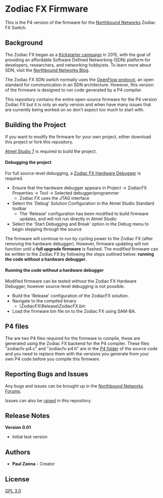 # Zodiac FX Firmware

This is the P4 version of the firmware for the [Northbound Networks](https://northboundnetworks.com/) Zodiac FX Switch.

## Background

The Zodiac FX began as a [Kickstarter campaign](https://www.kickstarter.com/projects/northboundnetworks/zodiac-fx-the-worlds-smallest-openflow-sdn-switch) in 2015, with the goal of providing an affordable Software Defined Networking (SDN) platform for developers, researchers, and networking hobbyists. To learn more about SDN, visit the [Northbound Networks Blog](https://northboundnetworks.com/blogs/sdn).

The Zodiac FX SDN switch normally uses the [OpenFlow protocol](https://www.opennetworking.org/sdn-resources/openflow), an open standard for communication in an SDN architecture. However, this version of the firmware is designed to run code generated by a P4 compiler.

This repository contains the entire open-source firmware for the P4 version Zodiac FX but it is only an early version and when have many issues that are currently being worked on so don't expect too much to start with.

## Building the Project

If you want to modify the firmware for your own project, either download this project or fork this repository.

[Atmel Studio 7](https://www.atmel.com/Microsite/atmel-studio/) is required to build the project.

#### Debugging the project

For full source-level debugging, a [Zodiac FX Hardware Debugger](https://northboundnetworks.com/products/zodiac-fx-hardware-debugger) is required.

* Ensure that the hardware debugger appears in Project -> ZodiacFX Properties -> Tool -> Selected debugger/programmer
	* Zodiac FX uses the JTAG interface
* Select the 'Debug' Solution Configuration in the Atmel Studio Standard toolbar
	* The 'Release' configuration has been modified to build firmware updates, and will not run directly in Atmel Studio
* Select the 'Start Debugging and Break' option in the Debug menu to begin stepping through the source

The firmware will continue to run by cycling power to the Zodiac FX (after removing the hardware debugger). However, firmware updating will not function until a **full upgrade firmware** is flashed. The modified firmware can be written to the Zodiac FX by following the steps outlined below: **running the code without a hardware debugger**.

#### Running the code without a hardware debugger

Modified firmware can be tested without the Zodiac FX Hardware Debugger, however source-level debugging is not possible.

* Build the 'Release' configuration of the ZodiacFX solution.
* Navigate to the compiled binary
	* \ZodiacFX\Release\ZodiacFX.bin
* Load the firmware bin file on to the Zodiac FX using SAM-BA.

## P4 files

The are two P4 files required for the firmware to compile, these are generated using the Zodiac FX backend for the P4 compiler. These files "zodiacfx-p4.c" and "zodiacfx-p4.h" are in the [P4 folder](https://github.com/NorthboundNetworks/ZodiacFX-P4/tree/master/ZodiacFX/src/P4) of the source code and you need to replace them with the versions you generate from your own P4 code before you compile this firmware. 

## Reporting Bugs and Issues

Any bugs and issues can be brought up in the [Northbound Networks Forums](http://forums.northboundnetworks.com/index.php?board=3.0).

Issues can also be [raised](https://github.com/NorthboundNetworks/ZodiacFX/issues) in this repository.

## Release Notes

**Version 0.01**
* Initial test version

## Authors

* **Paul Zanna** - Creator

## License

[GPL 3.0](LICENSE)

